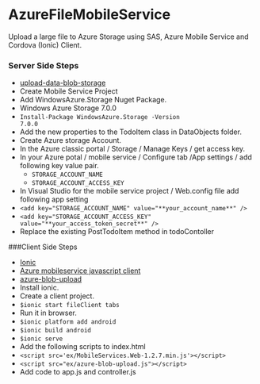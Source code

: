 # AzureFileMobileService
Upload a large file to Azure Storage using SAS, Azure Mobile Service and Cordova (Ionic) Client. 

### Server Side Steps
* [upload-data-blob-storage](https://azure.microsoft.com/en-us/documentation/articles/mobile-services-dotnet-backend-windows-universal-dotnet-upload-data-blob-storage/)
* Create Mobile Service Project
* Add WindowsAzure.Storage Nuget Package.
 * Windows Azure Storage 7.0.0</li>
 * <code>Install-Package WindowsAzure.Storage -Version 7.0.0</code>
* Add the new properties to the TodoItem class in  DataObjects folder.
* Create Azure storage Account.</li>
* In the Azure classic portal / Storage / Manage Keys / get access key.
* In your Azure potal / mobile service / Configure tab /App settings / add following key value pair.
  * <Code>STORAGE_ACCOUNT_NAME</Code>
  * <Code>STORAGE_ACCOUNT_ACCESS_KEY</Code>
* In Visual Studio for the mobile service project /  Web.config file add following app setting
 * ` <add key="STORAGE_ACCOUNT_NAME" value="**your_account_name**" /> `
 * ` <add key="STORAGE_ACCOUNT_ACCESS_KEY" value="**your_access_token_secret**" /> `
* Replace the existing PostTodoItem method in todoContoller

###Client Side Steps
* [Ionic](http://ionicframework.com/getting-started/)
* [Azure mobileservice javascript client](https://azure.microsoft.com/en-us/documentation/articles/mobile-services-html-how-to-use-client-library/)
* [azure-blob-upload](https://github.com/kinstephen/angular-azure-blob-upload/blob/master/azure-blob-upload.js)
* Install ionic.
* Create a client project.
 * <Code>$ionic start fileClient tabs</Code>
* Run it in browser.
 * <Code>$ionic platform add android</Code>
 * <Code>$ionic build android</Code> 
 * <Code>$ionic serve</Code>
* Add the following scripts to index.html
 * ` <script src='ex/MobileServices.Web-1.2.7.min.js'></script> `
 * ` <script src="ex/azure-blob-upload.js"></script> `
* Add code to  app.js and controller.js 
